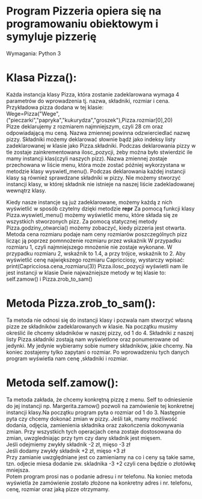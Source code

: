 # Program Pizzeria opiera się na programowaniu obiektowym i symyluje pizzerię

Wymagania: Python 3

# Klasa Pizza():
Każda instancja klasy Pizza, która zostanie zadeklarowana wymaga 4 parametrów do wprowadzenia tj. nazwa, składniki, rozmiar i cena.<br>
Przykładowa pizza dodana w tej klasie:<br>
Wege=Pizza("Wege",("pieczarki","papryka","kukurydza","groszek"),Pizza.rozmiar[0],20)<br>
Pizze deklarujemy z rozmiarem najmniejszym, czyli 28 cm oraz odpowiadającą mu ceną. Nazwa zmiennej powinna odzwierciedlać nazwę pizzy.
Składniki możemy deklarować słownie bądź jako indeksy listy zadeklarowanej w klasie jako Pizza.składniki.
Podczas deklarowania pizzy w tle zostaje zainkrementowana ilosc_pozycji, żeby można było stwierdzić ile mamy instancji klas(czyli naszych pizz).
Nazwa zmiennej zostaje przechowana w liście menu, która może zostać później wykorzystana w metodzie klasy wyswietl_menu().
Podczas deklarowania każdej instancji klasy są również sprawdzane składniki w pizzy. Nie możemy stworzyć instancji klasy, w której
składnik nie istnieje na naszej liście zadekladowanej wewnątrz klasy.

Kiedy nasze instancje są już zadeklarowane, możemy każdą z nich wyświetlić w sposób czytelny dzięki metodzie __repr__
Za pomocą funkcji klasy Pizza.wyswietl_menu() możemy wyświetlić menu, które składa się ze wszystkich stworzonych pizz.
Za pomocą statycznej metody Pizza.godziny_otwarcia() możemy zobaczyć, kiedy pizzeria jest otwarta.
Metoda cena rozmiaru podaje nam ceny rozmiarów poszczególnych pizz licząc ją poprzez pomnnożenie rozmiaru przez wskaźnik
W przypadku rozmiaru 1, czyli najmniejszego mnożenie nie zostaje wykonane.
W przypadku rozmiaru 2, wskaźnik to 1.4, a przy trójce, wskaźnik to 2.
Aby wyświetlić cenę największego rozmiaru Capricciosy, wystarczy wpisać: print(Capricciosa.cena_rozmiaru(3))
Pizza.ilosc_pozycji wyświetli nam ile jest instancji w klasie
Dwie najważniejsze metody w tej klasie to: self.zamow() i Pizza.zrob_to_sam()




# Metoda Pizza.zrob_to_sam():
Ta metoda nie odnosi się do instancji klasy i pozwala nam stworzyć własną pizze ze składników zadeklarowanych w klasie.
Na początku musimy określić ile chcemy składników w naszej pizzy, od 1 do 4.
Składniki z naszej listy Pizza.składniki zostają nam wyświetlone oraz ponumerowane od jedynki. My jedynie wybieramy sobie numery składników, jakie
chcemy. Na koniec zostajemy tylko zapytani o rozmiar. Po wprowadzeniu tych danych program wyświetla nam cenę ,składniki i rozmiar.


# Metoda self.zamow():
Ta metoda zakłada, że chcemy konkrętną pizzę z menu.   Self to odniesienie do jej instancji np. Margerita.zamow() pozwoli na zamówienie tej konkretnej
instancji klasy.Na początku program pyta o rozmiar od 1 do 3. Następnie pyta czy chcemy dokonać zmian w pizzy.
Jeśli tak, mamy możliwość dodania, odjęcia, zamienienia składnika oraz zakończenia dokonywania zmian.
Przy wszystkich tych operacjach cena zostaje dostosowana do zmian, uwzgledniając przy tym czy dany składnik jest mięsem.<br>
Jeśli odejmiemy zwykły składnik -2 zł, mięso -3 zł<br>
Jeśli dodamy zwykły składnik +2 zł, mięso +3 zł<br>
Przy zamianie uwzględniane jest co zamieniamy na co i ceny są takie same, tzn. odjecie miesa dodanie zw. skladnika -3 +2 czyli cena będzie o złotówkę mniejsza.<br>
Potem program prosi nas o podanie adresu i nr telefonu. Na koniec metoda wyświetla że zamówienie zostało złożone na konkretny adres i nr. telefonu, cenę,
rozmiar oraz jaką pizze otrzymamy.
